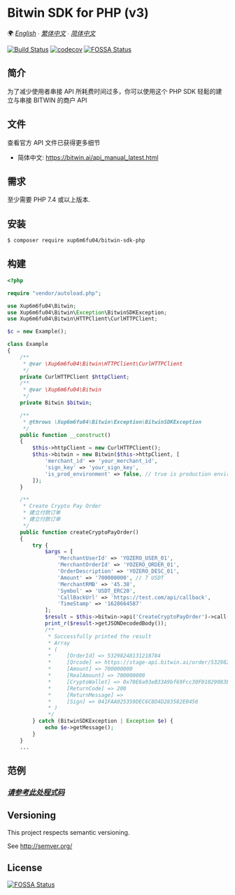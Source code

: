 # Bitwin SDK for PHP (v3)

🌍 *[English](README.md) ∙ [繁体中文](README_zh-TW.md) ∙ [简体中文](README_zh-CN.md)*

[![Build Status](https://www.travis-ci.com/xup6m6fu04/bitwin-sdk-php.svg?branch=master)](https://www.travis-ci.com/xup6m6fu04/bitwin-sdk-php)
[![codecov](https://codecov.io/gh/xup6m6fu04/bitwin-sdk-php/branch/master/graph/badge.svg)](https://codecov.io/gh/xup6m6fu04/bitwin-sdk-php)
[![FOSSA Status](https://app.fossa.com/api/projects/git%2Bgithub.com%2Fxup6m6fu04%2Fbitwin-sdk-php.svg?type=shield)](https://app.fossa.com/projects/git%2Bgithub.com%2Fxup6m6fu04%2Fbitwin-sdk-php?ref=badge_shield)

## 简介
为了减少使用者串接 API 所耗费时间过多，你可以使用这个 PHP SDK 轻鬆的建立与串接 BITWIN 的商户 API

## 文件

查看官方 API 文件已获得更多细节

- 简体中文: https://bitwin.ai/api_manual_latest.html

## 需求

至少需要 PHP 7.4 或以上版本.

## 安装 ##

```sh
$ composer require xup6m6fu04/bitwin-sdk-php
```

## 构建 ##

```php
<?php

require "vendor/autoload.php";

use Xup6m6fu04\Bitwin;
use Xup6m6fu04\Bitwin\Exception\BitwinSDKException;
use Xup6m6fu04\Bitwin\HTTPClient\CurlHTTPClient;

$c = new Example();

class Example
{
    /**
     * @var \Xup6m6fu04\Bitwin\HTTPClient\CurlHTTPClient
     */
    private CurlHTTPClient $httpClient;
    /**
     * @var \Xup6m6fu04\Bitwin
     */
    private Bitwin $bitwin;

    /**
     * @throws \Xup6m6fu04\Bitwin\Exception\BitwinSDKException
     */
    public function __construct()
    {
        $this->httpClient = new CurlHTTPClient();
        $this->bitwin = new Bitwin($this->httpClient, [
            'merchant_id' => 'your_merchant_id',
            'sign_key' => 'your_sign_key',
            'is_prod_environment' => false, // true is production environment
        ]);
    }

    /**
     * Create Crypto Pay Order
     * 建立付款订单
     * 建立付款订单
     */
    public function createCryptoPayOrder()
    {
        try {
            $args = [
                'MerchantUserId' => 'YOZERO_USER_01',
                'MerchantOrderId' => 'YOZERO_ORDER_01',
                'OrderDescription' => 'YOZERO_DESC_01',
                'Amount' => '700000000', // 7 USDT
                'MerchantRMB' => '45.38',
                'Symbol' => 'USDT_ERC20',
                'CallBackUrl' => 'https://test.com/api/callback',
                'TimeStamp' => '1628664587'
            ];
            $result = $this->bitwin->api('CreateCryptoPayOrder')->call($args);
            print_r($result->getJSONDecodedBody());
            /**
             * Successfully printed the result
             * Array
             * (
             *     [OrderId] => 53298248131218784
             *     [Qrcode] => https://stage-api.bitwin.ai/order/53298248131218784
             *     [Amount] => 700000000
             *     [RealAmount] => 700000000
             *     [CryptoWallet] => 0x70E6a93eB33A9bf69Fcc30F01029083E7D5bb65f
             *     [ReturnCode] => 200
             *     [ReturnMessage] =>
             *     [Sign] => 041FAA025359DEC6C8D4D283582E0456
             * )
             */
        } catch (BitwinSDKException | Exception $e) {
            echo $e->getMessage();
        }
    }
    ...
```
## 范例 ##
### *[请参考此处程式码](src/Example.php)*

## Versioning
This project respects semantic versioning.

See http://semver.org/

## License

[![FOSSA Status](https://app.fossa.com/api/projects/git%2Bgithub.com%2Fxup6m6fu04%2Fbitwin-sdk-php.svg?type=large)](https://app.fossa.com/projects/git%2Bgithub.com%2Fxup6m6fu04%2Fbitwin-sdk-php?ref=badge_large)